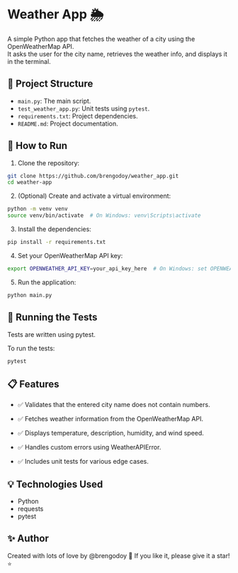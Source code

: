 # Weather App 🌦️

A simple Python app that fetches the weather of a city using the OpenWeatherMap API.  
It asks the user for the city name, retrieves the weather info, and displays it in the terminal.

## 📂 Project Structure

- `main.py`: The main script.
- `test_weather_app.py`: Unit tests using `pytest`.
- `requirements.txt`: Project dependencies.
- `README.md`: Project documentation.

## 🚀 How to Run

1. Clone the repository:

```bash
git clone https://github.com/brengodoy/weather_app.git
cd weather-app
```

2. (Optional) Create and activate a virtual environment:

```bash
python -m venv venv
source venv/bin/activate  # On Windows: venv\Scripts\activate
```

3. Install the dependencies:

```bash
pip install -r requirements.txt
```

4. Set your OpenWeatherMap API key:

```bash
export OPENWEATHER_API_KEY=your_api_key_here  # On Windows: set OPENWEATHER_API_KEY=your_api_key_here
```

5. Run the application:

```bash
python main.py
```

## 🧪 Running the Tests

Tests are written using pytest.

To run the tests:

```bash
pytest
```

## 📋 Features
- ✅ Validates that the entered city name does not contain numbers.

- ✅ Fetches weather information from the OpenWeatherMap API.

- ✅ Displays temperature, description, humidity, and wind speed.

- ✅ Handles custom errors using WeatherAPIError.

- ✅ Includes unit tests for various edge cases.

## 💡 Technologies Used

- Python
- requests
- pytest

## ✨ Author
Created with lots of love by @brengodoy 💖
If you like it, please give it a star! ⭐
